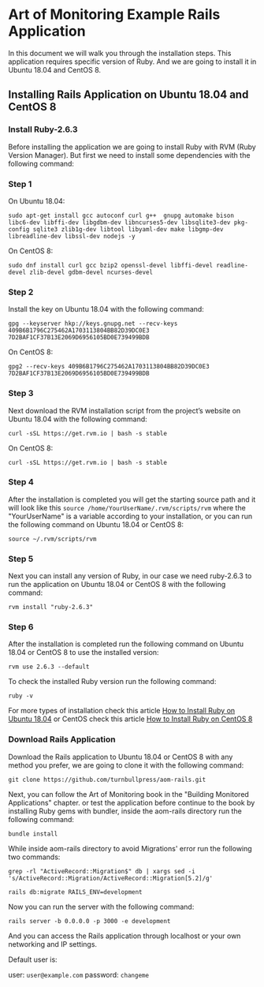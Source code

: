 # Art of Monitoring Example Rails Application

In this document we will walk you through the installation steps. This application requires specific version of Ruby. And we are going to install it in Ubuntu 18.04 and CentOS 8.

## Installing Rails Application on Ubuntu 18.04 and CentOS 8

### Install Ruby-2.6.3
Before installing the application we are going to install Ruby with RVM (Ruby Version Manager). But first we need to install some dependencies with the following command:

### Step 1

On Ubuntu 18.04:
```
sudo apt-get install gcc autoconf curl g++  gnupg automake bison libc6-dev libffi-dev libgdbm-dev libncurses5-dev libsqlite3-dev pkg-config sqlite3 zlib1g-dev libtool libyaml-dev make libgmp-dev libreadline-dev libssl-dev nodejs -y

```

On CentOS 8:
```
sudo dnf install curl gcc bzip2 openssl-devel libffi-devel readline-devel zlib-devel gdbm-devel ncurses-devel
```

### Step 2

Install the key on Ubuntu 18.04 with the following command:
```
gpg --keyserver hkp://keys.gnupg.net --recv-keys 409B6B1796C275462A1703113804BB82D39DC0E3 7D2BAF1CF37B13E2069D6956105BD0E739499BDB
```
On CentOS 8:
```
gpg2 --recv-keys 409B6B1796C275462A1703113804BB82D39DC0E3 7D2BAF1CF37B13E2069D6956105BD0E739499BDB
```

### Step 3

Next download the RVM installation script from the project’s website on Ubuntu 18.04 with the following command:
```
curl -sSL https://get.rvm.io | bash -s stable
```

On CentOS 8:
```
curl -sSL https://get.rvm.io | bash -s stable
```

### Step 4

After the installation is completed you will get the starting source path and it will look like this ```source /home/YourUserName/.rvm/scripts/rvm``` where the "YourUserName" is a variable according to your installation, or you can run the following command on Ubuntu 18.04 or CentOS 8:
```
source ~/.rvm/scripts/rvm
```

### Step 5

Next you can install any version of Ruby, in our case we need ruby-2.6.3 to run the application on Ubuntu 18.04 or CentOS 8 with the following command:
```
rvm install "ruby-2.6.3"
```

### Step 6

After the installation is completed run the following command on Ubuntu 18.04 or CentOS 8 to use the installed version:
```
rvm use 2.6.3 --default
```

To check the installed Ruby version run the following command:
```
ruby -v
```
For more types of installation check this article [How to Install Ruby on Ubuntu 18.04](https://www.atlantic.net/vps-hosting/how-to-install-ruby-on-ubuntu-18-04/) or CentOS check this article [How to Install Ruby on CentOS 8](https://linuxize.com/post/how-to-install-ruby-on-centos-7/)

### Download Rails Application

Download the Rails application to Ubuntu 18.04 or CentOS 8 with any method you prefer, we are going to clone it with the following command:

```
git clone https://github.com/turnbullpress/aom-rails.git
```
Next, you can follow the Art of Monitoring book in the "Building Monitored Applications" chapter. or test the application before continue to the book by installing Ruby gems with bundler, inside the aom-rails directory run the following command:

```
bundle install
```   
While inside aom-rails directory to avoid Migrations' error run the following two commands:

```
grep -rl "ActiveRecord::Migration$" db | xargs sed -i 's/ActiveRecord::Migration/ActiveRecord::Migration[5.2]/g'
```
```
rails db:migrate RAILS_ENV=development
```
Now you can run the server with the following command:
```
rails server -b 0.0.0.0 -p 3000 -e development
```
And you can access the Rails application through localhost or your own networking and IP settings.

Default user is:

user: ```user@example.com```
password: ```changeme```
